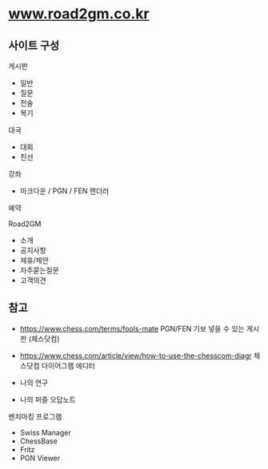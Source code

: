 # www.road2gm.co.kr

## 사이트 구성

게시판

- 일반
- 질문
- 전술
- 복기

대국

- 대회
- 친선

강좌

- 마크다운 / PGN / FEN 렌더러

예약

Road2GM

- 소개
- 공지사항
- 제휴/제안
- 자주묻는질문
- 고객의견

## 참고

- https://www.chess.com/terms/fools-mate PGN/FEN 기보 넣을 수 있는 게시판 (체스닷컴)
- https://www.chess.com/article/view/how-to-use-the-chesscom-diagr 체스닷컴 다이어그램 에디터

- 나의 연구
- 나의 퍼즐 오답노트

벤치마킹 프로그램

- Swiss Manager
- ChessBase
- Fritz
- PGN Viewer